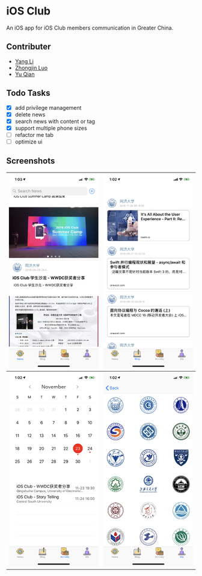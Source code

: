 # iOS Club

An iOS app for iOS Club members communication in Greater China.

## Contributer

- [Yang Li](https://github.com/zjzsliyang)
- [Zhongjin Luo](https://github.com/tjluozhongjin)
- [Yu Qian](https://github.com/DancingLinks)

## Todo Tasks

- [x] add privilege management
- [x] delete news
- [x] search news with content or tag
- [x] support multiple phone sizes
- [ ] refactor me tab
- [ ] optimize ui

## Screenshots

| ![](res/screenshots/1.png) | ![](res/screenshots/2.png) |
| -------------------------- | -------------------------- |
| ![](res/screenshots/3.png) | ![](res/screenshots/4.png) |


